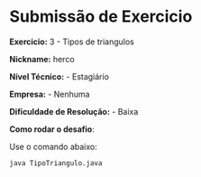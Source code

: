 # Submissão de Exercicio

**Exercicio:** 3 - Tipos de triangulos

**Nickname:** herco

**Nível Técnico:** - Estagiário

**Empresa:** - Nenhuma

**Dificuldade de Resolução:** - Baixa

**Como rodar o desafio**: 

Use o comando abaixo: 
```bash
java TipoTriangulo.java
```
